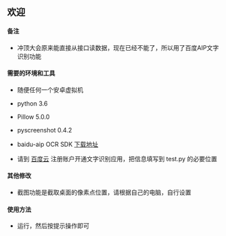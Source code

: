 ﻿## 欢迎




#### 备注
* 冲顶大会原来能直接从接口读数据，现在已经不能了，所以用了百度AIP文字识别功能



#### 需要的环境和工具

* 随便任何一个安卓虚拟机

* python 3.6

* Pillow 5.0.0

* pyscreenshot 0.4.2

* baidu-aip OCR SDK [下载地址](https://ai.baidu.com/sdk#ocr)

* 请到 [百度云](https://cloud.baidu.com/product/ocr) 注册账户开通文字识别应用，把信息填写到 test.py 的必要位置

#### 其他修改

* 截图功能是截取桌面的像素点位置，请根据自己的电脑，自行设置




#### 使用方法

* 运行，然后按提示操作即可
